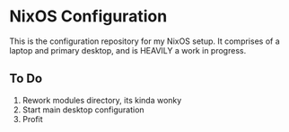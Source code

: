 # NixOS Configuration
This is the configuration repository for my NixOS setup. 
It comprises of a laptop and primary desktop, and is HEAVILY a work in progress.

## To Do
1. Rework modules directory, its kinda wonky
2. Start main desktop configuration
3. Profit

